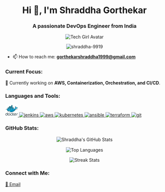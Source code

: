 <h1 align="center">Hi 👋, I'm Shraddha Gorthekar</h1>
<h3 align="center">A passionate DevOps Engineer from India</h3>

<p align="center">
  <img src="https://user-images.githubusercontent.com/55389276/140866485-8fb1c876-9a8f-4d6a-98dc-08c4981eaf70.gif" alt="Tech Girl Avatar" width="400" />
</p>

<p align="center">
  <img src="https://komarev.com/ghpvc/?username=shraddha-9919&label=Profile%20views&color=0e75b6&style=flat" alt="shraddha-9919" />
</p>

- 📫 How to reach me: **gorthekarshraddha1999@gmail.com**

<h3 align="left">Current Focus:</h3>
<p align="left">🚀 Currently working on <strong>AWS, Containerization, Orchestration, and CI/CD</strong>.</p>

<h3 align="left">Languages and Tools:</h3>
<p align="left">
  <a href="https://www.docker.com/" target="_blank" rel="noreferrer">
    <img src="https://raw.githubusercontent.com/devicons/devicon/master/icons/docker/docker-original-wordmark.svg" alt="docker" width="40" height="40"/>
  </a>
  <a href="https://www.jenkins.io/" target="_blank" rel="noreferrer">
    <img src="https://www.vectorlogo.zone/logos/jenkins/jenkins-icon.svg" alt="jenkins" width="40" height="40"/>
  </a>
  <a href="https://aws.amazon.com/" target="_blank" rel="noreferrer">
    <img src="https://www.vectorlogo.zone/logos/amazon_aws/amazon_aws-icon.svg" alt="aws" width="40" height="40"/>
  </a>
  <a href="https://kubernetes.io/" target="_blank" rel="noreferrer">
    <img src="https://www.vectorlogo.zone/logos/kubernetes/kubernetes-icon.svg" alt="kubernetes" width="40" height="40"/>
  </a>
  <a href="https://www.ansible.com/" target="_blank" rel="noreferrer">
    <img src="https://www.vectorlogo.zone/logos/ansible/ansible-icon.svg" alt="ansible" width="40" height="40"/>
  </a> 
  <a href="https://www.terraform.io/" target="_blank" rel="noreferrer">
    <img src="https://www.vectorlogo.zone/logos/terraformio/terraformio-icon.svg" alt="terraform" width="40" height="40"/>
  </a>
  <a href="https://git-scm.com/" target="_blank" rel="noreferrer">
    <img src="https://www.vectorlogo.zone/logos/git-scm/git-scm-icon.svg" alt="git" width="40" height="40"/>
  </a>
</p>

<h3 align="left">GitHub Stats:</h3>
<p align="center">
  <img align="center" src="https://github-readme-stats.vercel.app/api?username=shraddha-9919&show_icons=true&hide_title=true&hide_border=true&count_private=true&bg_color=22272e&text_color=ffffff&icon_color=ffcc00&title_color=ffcc00" alt="Shraddha's GitHub Stats" />
</p>

<p align="center">
  <img align="center" src="https://github-readme-stats.vercel.app/api/top-langs/?username=shraddha-9919&layout=compact&bg_color=22272e&text_color=ffffff&hide_border=true" alt="Top Languages" />
</p>

<p align="center">
  <img align="center" src="https://github-readme-streak-stats.herokuapp.com/?user=shraddha-9919&theme=dark&hide_border=true&background=22272e&stroke=ffcc00&fire=ffcc00&ring=ffcc00" alt="Streak Stats" />
</p>

<h3 align="left">Connect with Me:</h3>
<p align="left">
  <a href="mailto:gorthekarshraddha1999@gmail.com">📧 Email</a>
</p>
